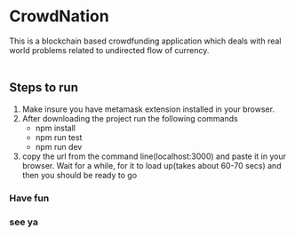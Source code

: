 # CrowdNation
This is a blockchain based crowdfunding application which deals with real world problems related to undirected flow of currency.</br></br>
## Steps to run ##
1. Make insure you have metamask extension installed in your browser.
2. After downloading the project run the following commands
   * npm install
   * npm run test
   * npm run dev
3. copy the url from the command line(localhost:3000) and paste it in your browser. Wait for a while, for it to load up(takes about 60-70 secs) and then you should be ready to go</br>
### Have fun ###
### see ya ###
